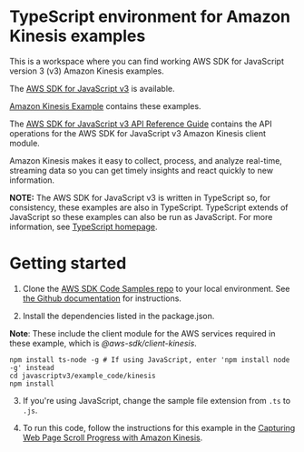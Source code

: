 # TypeScript environment for Amazon Kinesis examples
This is a workspace where you can find working AWS SDK for JavaScript version 3 (v3) Amazon Kinesis examples. 

The [AWS SDK for JavaScript v3](https://github.com/aws/aws-sdk-js-v3) is available. 

[Amazon Kinesis Example](https://docs.aws.amazon.com/sdk-for-javascript/v3/developer-guide/kinesis-examples.html) contains these examples.

The [AWS SDK for JavaScript v3 API Reference Guide](https://docs.aws.amazon.com/AWSJavaScriptSDK/v3/latest/clients/client-kinesis/index.html) contains the API operations for the AWS SDK for JavaScript v3 Amazon Kinesis client module.

Amazon Kinesis makes it easy to collect, process, and analyze real-time, streaming data so you can get timely insights and react quickly to new information.

**NOTE:** The AWS SDK for JavaScript v3 is written in TypeScript so, for consistency, these examples are also in TypeScript. TypeScript extends of JavaScript so these examples can also be run as JavaScript. For more information, see [TypeScript homepage](https://www.typescriptlang.org/).

# Getting started

1. Clone the [AWS SDK Code Samples repo](https://github.com/awsdocs/aws-doc-sdk-examples) to your local environment. See [the Github documentation](https://docs.github.com/en/github/creating-cloning-and-archiving-repositories/cloning-a-repository) for instructions.

1. Install the dependencies listed in the package.json.

**Note**: These include the client module for the AWS services required in these example, 
which is *@aws-sdk/client-kinesis*.
```
npm install ts-node -g # If using JavaScript, enter 'npm install node -g' instead
cd javascriptv3/example_code/kinesis
npm install
```
3. If you're using JavaScript, change the sample file extension from ```.ts``` to ```.js```.

4. To run this code, follow the instructions for this example in the [Capturing Web Page Scroll Progress with Amazon Kinesis](https://docs.aws.amazon.com/sdk-for-javascript/v3/developer-guide/kinesis-examples-capturing-page-scrolling.html).
